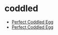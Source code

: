 # coddled

 * [Perfect Coddled Egg](../../index/p/perfect-coddled-egg.json)
 * [Perfect Coddled Egg](../../index/p/perfect-coddled-egg.json)
